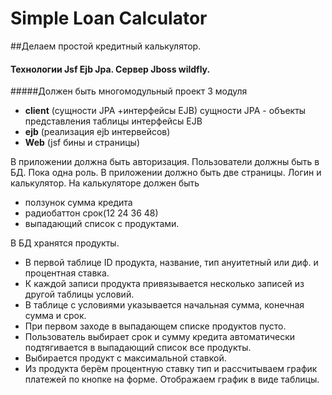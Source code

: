 ﻿# Simple Loan Calculator
##Делаем простой кредитный калькулятор.

#### Технологии Jsf Ejb Jpa. Сервер Jboss wildfly.

#####Должен быть многомодульный проект 3 модуля 
- **client** (сущности JPA +интерфейсы ЕJB) 
сущности JPA - объекты представления таблицы
интерфейсы ЕJB
- **ejb** (реализация ejb интервейсов) 
- **Web** (jsf бины и страницы)

В приложении должна быть авторизация. 
Пользователи должны быть в БД. Пока одна роль. 
В приложении должно быть две страницы. Логин и калькулятор. 
На калькуляторе должен быть 
 - ползунок сумма кредита 
 - радиобаттон срок(12 24 36 48) 
 - выпадающий список с продуктами. 

В БД хранятся продукты. 
- В первой таблице ID продукта, название, тип ануитетный или диф. и процентная ставка. 
- К каждой записи продукта привязывается несколько записей из другой таблицы условий. 
- В таблице с условиями указывается начальная сумма, конечная сумма и срок. 
- При первом заходе в выпадающем списке продуктов пусто. 
- Пользователь выбирает срок и сумму кредита автоматически подтягивается в выпадающий список все продукты. 
- Выбирается продукт с максимальной ставкой. 
- Из продукта берём процентную ставку тип и рассчитываем график платежей по кнопке на форме. Отображаем график в виде таблицы. 



